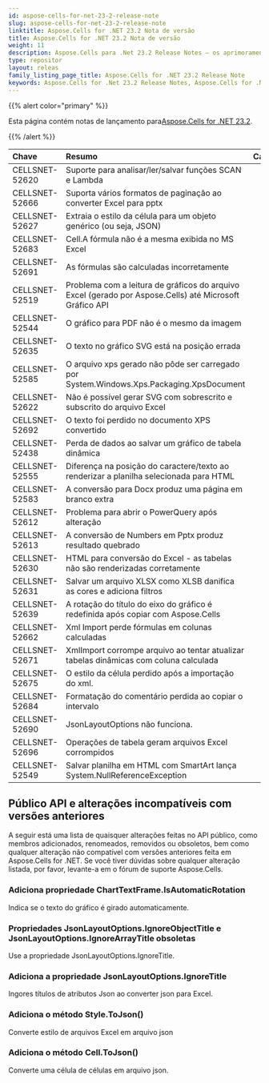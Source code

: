 ```yaml
---
id: aspose-cells-for-net-23-2-release-note
slug: aspose-cells-for-net-23-2-release-note
linktitle: Aspose.Cells for .NET 23.2 Nota de versão
title: Aspose.Cells for .NET 23.2 Nota de versão
weight: 11
description: Aspose.Cells para .Net 23.2 Release Notes – os aprimoramentos, novos recursos e correções mais recentes
type: repositor
layout: releas
family_listing_page_title: Aspose.Cells for .NET 23.2 Release Note
keywords: Aspose.Cells for .Net 23.2 Release Notes, Aspose.Cells for .Net 23.2 updates and fixe
---
```

{{% alert color="primary" %}}

 Esta página contém notas de lançamento para[Aspose.Cells for .NET 23.2](https://www.nuget.org/packages/Aspose.Cells/23.2.0).

{{% /alert %}}

|**Chave**|**Resumo**|**Categoria**|
| :- | :- | :- |
|CELLSNET-52620|Suporte para analisar/ler/salvar funções SCAN e Lambda|
|CELLSNET-52666|Suporta vários formatos de paginação ao converter Excel para pptx|
|CELLSNET-52627|Extraia o estilo da célula para um objeto genérico (ou seja, JSON)|
|CELLSNET-52683|Cell.A fórmula não é a mesma exibida no MS Excel|
|CELLSNET-52691|As fórmulas são calculadas incorretamente|
|CELLSNET-52519|Problema com a leitura de gráficos do arquivo Excel (gerado por Aspose.Cells) até Microsoft Gráfico API|
|CELLSNET-52544|O gráfico para PDF não é o mesmo da imagem|
|CELLSNET-52635| O texto no gráfico SVG está na posição errada|
|CELLSNET-52585|O arquivo xps gerado não pôde ser carregado por System.Windows.Xps.Packaging.XpsDocument|
|CELLSNET-52622|Não é possível gerar SVG com sobrescrito e subscrito do arquivo Excel|
|CELLSNET-52692|O texto foi perdido no documento XPS convertido|
|CELLSNET-52438| Perda de dados ao salvar um gráfico de tabela dinâmica|
|CELLSNET-52555|Diferença na posição do caractere/texto ao renderizar a planilha selecionada para HTML|
|CELLSNET-52583|A conversão para Docx produz uma página em branco extra|
|CELLSNET-52612|Problema para abrir o PowerQuery após alteração|
|CELLSNET-52613|A conversão de Numbers em Pptx produz resultado quebrado|
|CELLSNET-52630|HTML para conversão do Excel - as tabelas não são renderizadas corretamente|
|CELLSNET-52631| Salvar um arquivo XLSX como XLSB danifica as cores e adiciona filtros|
|CELLSNET-52639|A rotação do título do eixo do gráfico é redefinida após copiar com Aspose.Cells|
|CELLSNET-52662|Xml Import perde fórmulas em colunas calculadas|
|CELLSNET-52671|XmlImport corrompe arquivo ao tentar atualizar tabelas dinâmicas com coluna calculada|
|CELLSNET-52675|O estilo da célula perdido após a importação do xml.|
|CELLSNET-52684|Formatação do comentário perdida ao copiar o intervalo|
|CELLSNET-52690|JsonLayoutOptions não funciona.|
|CELLSNET-52696|Operações de tabela geram arquivos Excel corrompidos|
|CELLSNET-52549|Salvar planilha em HTML com SmartArt lança System.NullReferenceException|

##  **Público API e alterações incompatíveis com versões anteriores**

A seguir está uma lista de quaisquer alterações feitas no API público, como membros adicionados, renomeados, removidos ou obsoletos, bem como qualquer alteração não compatível com versões anteriores feita em Aspose.Cells for .NET. Se você tiver dúvidas sobre qualquer alteração listada, por favor, levante-a em o fórum de suporte Aspose.Cells.

###  **Adiciona propriedade ChartTextFrame.IsAutomaticRotation**

Indica se o texto do gráfico é girado automaticamente.

###  **Propriedades JsonLayoutOptions.IgnoreObjectTitle e JsonLayoutOptions.IgnoreArrayTitle obsoletas**

Use a propriedade JsonLayoutOptions.IgnoreTitle.

###  **Adiciona a propriedade JsonLayoutOptions.IgnoreTitle**

Ingores títulos de atributos Json ao converter json para Excel.

###  **Adiciona o método Style.ToJson()**

Converte estilo de arquivos Excel em arquivo json

###  **Adiciona o método Cell.ToJson()**

Converte uma célula de células em arquivo json.

